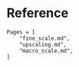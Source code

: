 


# Reference

```@contents
Pages = [
    "fine_scale.md",
    "upscaling.md",
    "macro_scale.md",
]
```